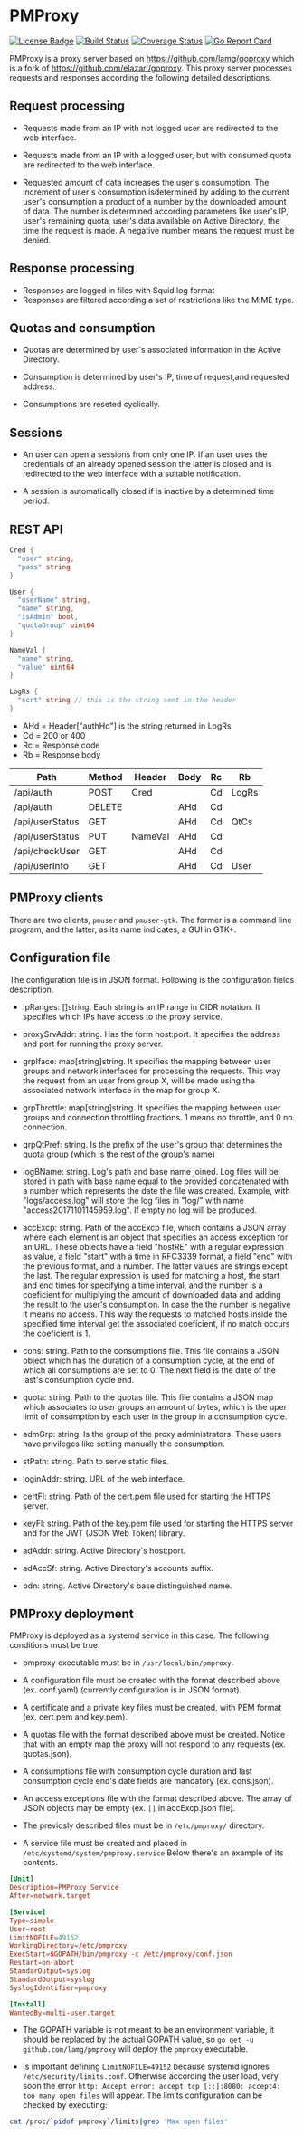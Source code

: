 # PMProxy

[![License Badge][0]](LICENSE) [![Build Status][1]][2] [![Coverage Status][3]][4] [![Go Report Card][5]][6]

PMProxy is a proxy server based on <https://github.com/lamg/goproxy> which is a fork of <https://github.com/elazarl/goproxy>. This proxy server processes requests and responses according the following
detailed descriptions.

## Request processing

- Requests made from an IP with not logged user are redirected to the web interface.

- Requests made from an IP with a logged user, but with consumed quota are redirected to the web interface.

- Requested amount of data increases the user's consumption. The increment of user's consumption isdetermined by adding to the current user's consumption a product of a number by the downloaded amount of data. The number is determined according parameters like user's IP, user's remaining quota, user's data available on Active Directory, the time the request is made. A negative number means the request must be denied.

## Response processing

- Responses are logged in files with Squid log format
- Responses are filtered according a set of restrictions like the MIME type.

## Quotas and consumption

- Quotas are determined by user's associated information in the Active Directory.

- Consumption is determined by user's IP, time of request,and requested address.

- Consumptions are reseted cyclically.

## Sessions

- An user can open a sessions from only one IP. If an user uses the credentials of an already opened session the latter is closed and is redirected to the web interface with a suitable notification.

- A session is automatically closed if is inactive by a determined time period.

## REST API

```go
Cred {
  "user" string,
  "pass" string
}

User {
  "userName" string,
  "name" string,
  "isAdmin" bool,
  "quotaGroup" uint64
}

NameVal {
  "name" string,
  "value" uint64
}

LogRs {
  "scrt" string // this is the string sent in the header
}
```

- AHd = Header["authHd"] is the string returned in LogRs
- Cd = 200 or 400
- Rc = Response code
- Rb = Response body

| Path            | Method | Header  | Body | Rc | Rb    |
|-----------------|--------|---------|------|----|-------|
| /api/auth       | POST   | Cred    |      | Cd | LogRs |
| /api/auth       | DELETE |         | AHd  | Cd |       |
| /api/userStatus | GET    |         | AHd  | Cd | QtCs  |
| /api/userStatus | PUT    | NameVal | AHd  | Cd |       |
| /api/checkUser  | GET    |         | AHd  | Cd |       |
| /api/userInfo   | GET    |         | AHd  | Cd | User  |

## PMProxy clients

There are two clients, `pmuser` and `pmuser-gtk`. The former is a command line program, and the latter, as its name indicates, a GUI in GTK+.

## Configuration file

The configuration file is in JSON format. Following is the configuration fields description.

- ipRanges: []string. Each string is an IP range in CIDR notation. It specifies which IPs have access to the proxy service.

- proxySrvAddr: string. Has the form host:port. It specifies the address and port for running the proxy server.

- grpIface: map[string]string. It specifies the mapping between user groups and network interfaces for processing the requests. This way the request from an user from group X, will be made using the associated network interface in the map for group X.

- grpThrottle: map[string]string. It specifies the mapping between user groups and connection throttling fractions. 1 means no throttle, and 0 no connection.

- grpQtPref: string. Is the prefix of the user's group that determines the quota group (which is the rest of the group's name)

- logBName: string. Log's path and base name joined. Log files will be stored in path with base name equal to the provided concatenated with a number which represents the date the file was created. Example, with "logs/access.log" will store the log files in "log/" with name "access20171101145959.log". If empty no log will be produced.

- accExcp: string. Path of the accExcp file, which contains a JSON array where each element is an object that specifies an access exception for an URL. These objects have a field "hostRE" with a regular expression as value, a field "start" with a time in RFC3339 format, a field "end" with the previous format, and a number. The latter values are strings except the last. The regular expression is used for matching a host, the start and end times for specifying a time interval, and the number is a coeficient for multiplying the amount of downloaded data and adding the result to the user's consumption. In case the the number is negative it means no access. This way the requests to matched hosts inside the specified time interval get the associated coeficient, if no match occurs the coeficient is 1.

- cons: string. Path to the consumptions file. This file contains a JSON object which has the duration of a consumption cycle, at the end of which all consumptions are set to 0. The next field is the date of the last's consumption cycle end.

- quota: string. Path to the quotas file. This file contains a JSON map which associates to user groups an amount of bytes, which is the uper limit of consumption by each user in the group in a consumption cycle.

- admGrp: string. Is the group of the proxy administrators. These users have privileges like setting manually the consumption.

- stPath: string. Path to serve static files.

- loginAddr: string. URL of the web interface.

- certFl: string. Path of the cert.pem file used for starting the HTTPS server.

- keyFl: string. Path of the key.pem file used for starting the HTTPS server and for the JWT (JSON Web Token) library.

- adAddr: string. Active Directory's host:port.

- adAccSf: string. Active Directory's accounts suffix.

- bdn: string. Active Directory's base distinguished name.

## PMProxy deployment

PMProxy is deployed as a systemd service in this case. The following conditions must be true:

- pmproxy executable must be in `/usr/local/bin/pmproxy`.

- A configuration file must be created with the format described above (ex. conf.yaml) (currently configuration is in JSON format).

- A certificate and a private key files must be created, with PEM format (ex. cert.pem and key.pem).

- A quotas file with the format described above must be created. Notice that with an empty map the proxy will not respond to any requests (ex. quotas.json).

- A consumptions file with consumption cycle duration and last consumption cycle end's date fields are mandatory (ex. cons.json).

- An access exceptions file with the format described above. The array of JSON objects may be empty (ex. `[]` in accExcp.json file).

- The previosly described files must be in `/etc/pmproxy/` directory.

- A service file must be created and placed in `/etc/systemd/system/pmproxy.service` Below there's an example of its contents.

```conf
[Unit]
Description=PMProxy Service
After=network.target

[Service]
Type=simple
User=root
LimitNOFILE=49152
WorkingDirectory=/etc/pmproxy
ExecStart=$GOPATH/bin/pmproxy -c /etc/pmproxy/conf.json
Restart=on-abort
StandarOutput=syslog
StandardOutput=syslog
SyslogIdentifier=pmproxy

[Install]
WantedBy=multi-user.target
```

- The GOPATH variable is not meant to be an environment variable, it should be replaced by the actual GOPATH value, so `go get -u github.com/lamg/pmproxy` will deploy the `pmproxy` executable.

- Is important defining `LimitNOFILE=49152` because systemd ignores `/etc/security/limits.conf`. Otherwise according the user load, very soon the error `http: Accept error: accept tcp [::]:8080: accept4: too many open files` will appear. The limits configuration can be checked by executing:

```sh
cat /proc/`pidof pmproxy`/limits|grep 'Max open files'
```

[0]: https://img.shields.io/badge/License-AGPL%203%2B-blue.svg
[1]: https://travis-ci.com/lamg/pmproxy.svg?branch=production
[2]: https://travis-ci.com/lamg/pmproxy
[3]: https://coveralls.io/repos/github/lamg/pmproxy/badge.svg?branch=production
[4]: https://coveralls.io/github/lamg/pmproxy?branch=production
[5]: https://goreportcard.com/badge/github.com/lamg/pmproxy
[6]: https://goreportcard.com/report/github.com/lamg/pmproxy
